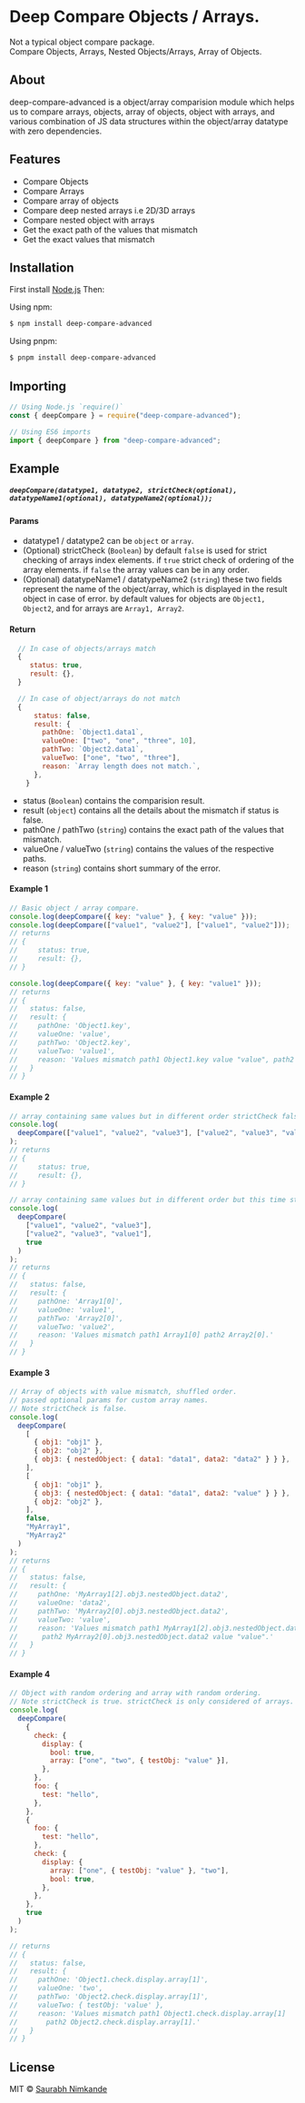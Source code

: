 # Deep Compare Objects / Arrays.

Not a typical object compare package.<br />
Compare Objects, Arrays, Nested Objects/Arrays, Array of Objects.

## About

deep-compare-advanced is a object/array comparision module which
helps us to compare arrays, objects, array of objects, object
with arrays, and various combination of JS data structures
within the object/array datatype with zero dependencies.

## Features

- Compare Objects
- Compare Arrays
- Compare array of objects
- Compare deep nested arrays i.e 2D/3D arrays
- Compare nested object with arrays
- Get the exact path of the values that mismatch
- Get the exact values that mismatch

## Installation

First install [Node.js](http://nodejs.org/) Then:

Using npm:

```sh
$ npm install deep-compare-advanced
```

Using pnpm:

```sh
$ pnpm install deep-compare-advanced
```

## Importing

```js
// Using Node.js `require()`
const { deepCompare } = require("deep-compare-advanced");

// Using ES6 imports
import { deepCompare } from "deep-compare-advanced";
```

## Example

##### `deepCompare(datatype1, datatype2, strictCheck(optional), datatypeName1(optional), datatypeName2(optional));`

#### Params

- datatype1 / datatype2 can be `object` or `array`.
- (Optional) strictCheck (`Boolean`) by default `false` is used for strict checking of arrays index elements. if `true` strict check of ordering of the array elements. if `false` the array values can be in any order.
- (Optional) datatypeName1 / datatypeName2 (`string`) these two fields represent the name of the object/array, which is displayed in the result object in case of error. by default values for objects are `Object1, Object2`, and for arrays are `Array1, Array2`.

#### Return

```js
  // In case of objects/arrays match
  {
     status: true,
     result: {},
  }

  // In case of object/arrays do not match
  {
      status: false,
      result: {
        pathOne: `Object1.data1`,
        valueOne: ["two", "one", "three", 10],
        pathTwo: `Object2.data1`,
        valueTwo: ["one", "two", "three"],
        reason: `Array length does not match.`,
      },
    }
```

- status (`Boolean`) contains the comparision result.
- result (`object`) contains all the details about the mismatch if status is false.
- pathOne / pathTwo (`string`) contains the exact path of the values that mismatch.
- valueOne / valueTwo (`string`) contains the values of the respective paths.
- reason (`string`) contains short summary of the error.

#### Example 1

```js
// Basic object / array compare.
console.log(deepCompare({ key: "value" }, { key: "value" }));
console.log(deepCompare(["value1", "value2"], ["value1", "value2"]));
// returns
// {
//     status: true,
//     result: {},
// }

console.log(deepCompare({ key: "value" }, { key: "value1" }));
// returns
// {
//   status: false,
//   result: {
//     pathOne: 'Object1.key',
//     valueOne: 'value',
//     pathTwo: 'Object2.key',
//     valueTwo: 'value1',
//     reason: 'Values mismatch path1 Object1.key value "value", path2 Object2.key value "value1".'
//   }
// }
```

#### Example 2

```js
// array containing same values but in different order strictCheck false by default.
console.log(
  deepCompare(["value1", "value2", "value3"], ["value2", "value3", "value1"])
);
// returns
// {
//     status: true,
//     result: {},
// }

// array containing same values but in different order but this time strictCheck is true.
console.log(
  deepCompare(
    ["value1", "value2", "value3"],
    ["value2", "value3", "value1"],
    true
  )
);
// returns
// {
//   status: false,
//   result: {
//     pathOne: 'Array1[0]',
//     valueOne: 'value1',
//     pathTwo: 'Array2[0]',
//     valueTwo: 'value2',
//     reason: 'Values mismatch path1 Array1[0] path2 Array2[0].'
//   }
// }
```

#### Example 3

```js
// Array of objects with value mismatch, shuffled order.
// passed optional params for custom array names.
// Note strictCheck is false.
console.log(
  deepCompare(
    [
      { obj1: "obj1" },
      { obj2: "obj2" },
      { obj3: { nestedObject: { data1: "data1", data2: "data2" } } },
    ],
    [
      { obj1: "obj1" },
      { obj3: { nestedObject: { data1: "data1", data2: "value" } } },
      { obj2: "obj2" },
    ],
    false,
    "MyArray1",
    "MyArray2"
  )
);
// returns
// {
//   status: false,
//   result: {
//     pathOne: 'MyArray1[2].obj3.nestedObject.data2',
//     valueOne: 'data2',
//     pathTwo: 'MyArray2[0].obj3.nestedObject.data2',
//     valueTwo: 'value',
//     reason: 'Values mismatch path1 MyArray1[2].obj3.nestedObject.data2 value "data2",
//      path2 MyArray2[0].obj3.nestedObject.data2 value "value".'
//   }
// }
```

#### Example 4

```js
// Object with random ordering and array with random ordering.
// Note strictCheck is true. strictCheck is only considered of arrays.
console.log(
  deepCompare(
    {
      check: {
        display: {
          bool: true,
          array: ["one", "two", { testObj: "value" }],
        },
      },
      foo: {
        test: "hello",
      },
    },
    {
      foo: {
        test: "hello",
      },
      check: {
        display: {
          array: ["one", { testObj: "value" }, "two"],
          bool: true,
        },
      },
    },
    true
  )
);

// returns
// {
//   status: false,
//   result: {
//     pathOne: 'Object1.check.display.array[1]',
//     valueOne: 'two',
//     pathTwo: 'Object2.check.display.array[1]',
//     valueTwo: { testObj: 'value' },
//     reason: 'Values mismatch path1 Object1.check.display.array[1] 
//       path2 Object2.check.display.array[1].'
//   }
// }
```

## License

MIT © [Saurabh Nimkande](https://saurabh-nimkande.mit-license.org/)
